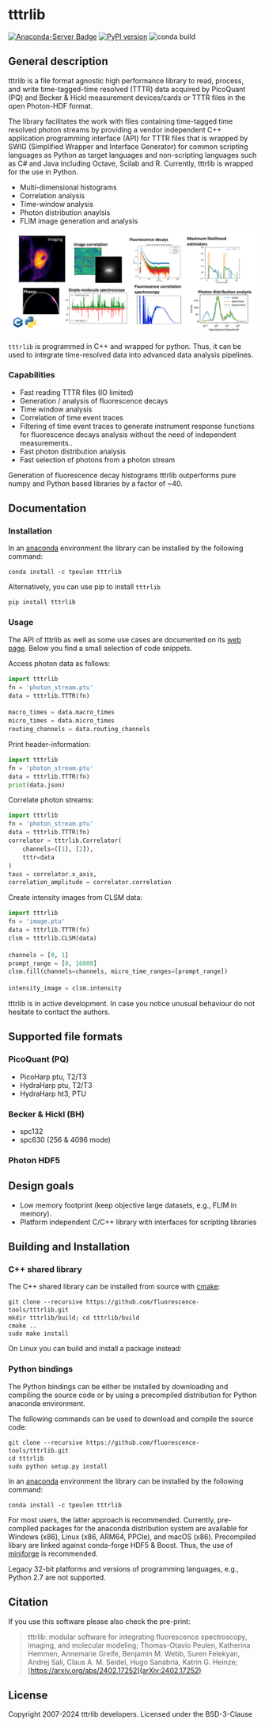 # tttrlib
[![Anaconda-Server Badge](https://anaconda.org/tpeulen/tttrlib/badges/version.svg)](https://anaconda.org/tpeulen/tttrlib)
[![PyPI version](https://badge.fury.io/py/tttrlib.svg)](https://pypi.org/project/tttrlib/)
![conda build](https://github.com/fluorescence-tools/tttrlib/actions/workflows/conda-build.yml/badge.svg)


## General description
tttrlib is a file format agnostic high performance library to
read, process, and write time-tagged-time resolved (TTTR) data acquired by
PicoQuant (PQ) and Becker & Hickl measurement devices/cards or TTTR
files in the open Photon-HDF format.

The library facilitates the work with files containing
time-tagged time resolved photon streams by providing
a vendor independent C++ application programming interface (API)
for TTTR files that is wrapped by SWIG (Simplified Wrapper and Interface
Generator) for common scripting languages as Python as target languages
and non-scripting languages such as C# and Java including Octave,
Scilab and R. Currently, tttrlib is wrapped for the use in Python.

* Multi-dimensional histograms
* Correlation analysis
* Time-window analysis
* Photon distribution anaylsis
* FLIM image generation and analysis

![tttrlib FLIM][3]

`tttrlib` is programmed in C++ and wrapped for python. Thus, it can be used to integrate time-resolved data into 
advanced data analysis pipelines.

### Capabilities

* Fast reading TTTR files (IO limited)
* Generation / analysis of fluorescence decays
* Time window analysis
* Correlation of time event traces
* Filtering of time event traces to generate instrument response functions for fluorescence decays analysis without the need of independent measurements..
* Fast photon distribution analysis
* Fast selection of photons from a photon stream

Generation of fluorescence decay histograms tttrlib outperforms pure numpy and Python based
libraries by a factor of ~40.

## Documentation

### Installation
In an [anaconda](https://www.anaconda.com/) environment the library can
be installed by the following command:

```console
conda install -c tpeulen tttrlib
```

Alternatively, you can use pip to install `tttrlib`

```console
pip install tttrlib
```

### Usage
The API of tttrlib as well as some use cases are documented on its [web page](https://docs.peulen.xyz/tttrlib).
Below you find a small selection of code snippets.

Access photon data as follows:
```python
import tttrlib
fn = 'photon_stream.ptu'
data = tttrlib.TTTR(fn)

macro_times = data.macro_times
micro_times = data.micro_times
routing_channels = data.routing_channels
```

Print header-information:
```python
import tttrlib
fn = 'photon_stream.ptu'
data = tttrlib.TTTR(fn)
print(data.json)
```

Correlate photon streams:
```python
import tttrlib
fn = 'photon_stream.ptu'
data = tttrlib.TTTR(fn)
correlator = tttrlib.Correlator(
    channels=([1], [2]),
    tttr=data
)
taus = correlator.x_axis,
correlation_amplitude = correlator.correlation
```

Create intensity images from CLSM data:
```python
import tttrlib
fn = 'image.ptu'
data = tttrlib.TTTR(fn)
clsm = tttrlib.CLSM(data)

channels = [0, 1]
prompt_range = [0, 16000]
clsm.fill(channels=channels, micro_time_ranges=[prompt_range])

intensity_image = clsm.intensity
```

tttrlib is in active development. In case you notice unusual behaviour do not
hesitate to contact the authors.

## Supported file formats

### PicoQuant (PQ)
* PicoHarp ptu, T2/T3
* HydraHarp ptu, T2/T3
* HydraHarp ht3, PTU

### Becker & Hickl (BH)
* spc132
* spc630 (256 & 4096 mode)

### Photon HDF5

## Design goals
* Low memory footprint (keep objective large datasets, e.g., FLIM in memory).
* Platform independent C/C++ library with interfaces for scripting libraries

## Building and Installation

### C++ shared library

The C++ shared library can be installed from source with [cmake](https://cmake.org/):

```console
git clone --recursive https://github.com/fluorescence-tools/tttrlib.git
mkdir tttrlib/build; cd tttrlib/build
cmake ..
sudo make install
```

On Linux you can build and install a package instead:

### Python bindings

The Python bindings can be either be installed by downloading and compiling the source code or by using a
precompiled distribution for Python anaconda environment.

The following commands can be used to download and compile the source code:

```console
git clone --recursive https://github.com/fluorescence-tools/tttrlib.git
cd tttrlib
sudo python setup.py install
```

In an [anaconda](https://www.anaconda.com/) environment the library can
be installed by the following command:

```console
conda install -c tpeulen tttrlib
```

For most users, the latter approach is recommended. Currently, pre-compiled
packages for the anaconda distribution system are available for Windows (x86),
Linux (x86, ARM64, PPCle), and macOS (x86). Precompiled libary are linked against 
conda-forge HDF5 & Boost. Thus, the use of [miniforge](https://github.com/conda-forge/miniforge) 
is recommended.

Legacy 32-bit platforms and versions of programming languages, e.g., Python 2.7
are not supported.

## Citation
If you use this software please also check the pre-print:
>tttrlib: modular software for integrating fluorescence spectroscopy, imaging, and molecular modeling;
Thomas-Otavio Peulen, Katherina Hemmen, Annemarie Greife, Benjamin M. Webb, Suren Felekyan, Andrej Sali, 
Claus A. M. Seidel, Hugo Sanabria, Katrin G. Heinze; [https://arxiv.org/abs/2402.17252](arXiv:2402.17252)
>

## License

Copyright 2007-2024 tttrlib developers.
Licensed under the BSD-3-Clause

[3]: https://github.com/Fluorescence-Tools/tttrlib/blob/master/doc/logos/mashup.png?raw=true "tttrlib FLIM"
